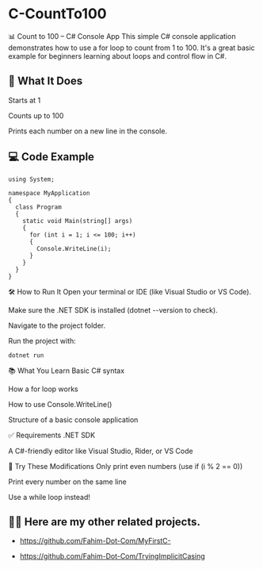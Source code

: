 # C-CountTo100
📊 Count to 100 – C# Console App
This simple C# console application demonstrates how to use a for loop to count from 1 to 100. It's a great basic example for beginners learning about loops and control flow in C#.

## 🧠 What It Does
Starts at 1

Counts up to 100

Prints each number on a new line in the console.

## 💻 Code Example
```
using System;

namespace MyApplication
{
  class Program
  {
    static void Main(string[] args)
    {
      for (int i = 1; i <= 100; i++)
      {
        Console.WriteLine(i);
      }
    }
  }
}
```
🛠️ How to Run It
Open your terminal or IDE (like Visual Studio or VS Code).

Make sure the .NET SDK is installed (dotnet --version to check).

Navigate to the project folder.

Run the project with:
```
dotnet run
```
📚 What You Learn
Basic C# syntax

How a for loop works

How to use Console.WriteLine()

Structure of a basic console application

✅ Requirements
.NET SDK

A C#-friendly editor like Visual Studio, Rider, or VS Code

🔁 Try These Modifications
Only print even numbers (use if (i % 2 == 0))

Print every number on the same line

Use a while loop instead!

## 💁‍♂️ Here are my other related projects.

- https://github.com/Fahim-Dot-Com/MyFirstC-

- https://github.com/Fahim-Dot-Com/TryingImplicitCasing





